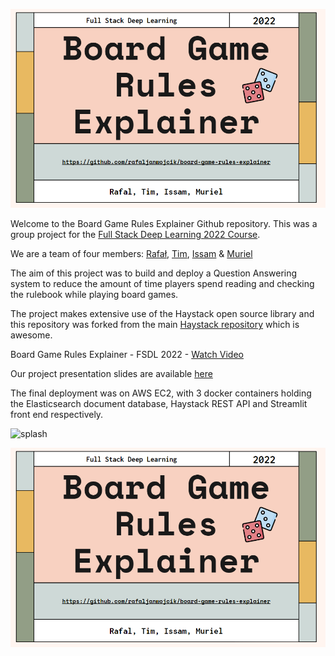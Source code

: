 ![splash](https://github.com/rafaljanwojcik/board-game-rules-explainer/blob/update-readme/splash_image.png)

Welcome to the Board Game Rules Explainer Github repository. This was a group project for the [Full Stack Deep Learning 2022 Course](https://fullstackdeeplearning.com/course/2022/). 

We are a team of four members: [Rafał](https://github.com/rafaljanwojcik), [Tim](https://github.com/timjones1), [Issam](https://github.com/quig) & [Muriel](https://github.com/murielhol)

The aim of this project was to build and deploy a Question Answering system to reduce the amount of time players spend reading and checking the rulebook while playing board games. 

The project makes extensive use of the Haystack open source library and this repository was forked from the main [Haystack repository](https://github.com/deepset-ai/haystack) which is awesome.

Board Game Rules Explainer - FSDL 2022 - [Watch Video](https://www.loom.com/share/07ea2447b41945fa8ec1c1e068ac6245)

Our project presentation slides are available [here](https://docs.google.com/presentation/d/1CkBQa9E5Id5zUBW_zXxb4WnwfLJhqKw0aU0tbRD4txQ/edit?usp=sharing)

The final deployment was on AWS EC2, with 3 docker containers holding the Elasticsearch document database, Haystack REST API and Streamlit front end respectively.

![splash](https://github.com/rafaljanwojcik/board-game-rules-explainer/blob/update-readme/deployment.png)


![splash](https://github.com/rafaljanwojcik/board-game-rules-explainer/blob/update-readme/splash_image.png)

